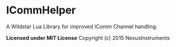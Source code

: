 # ICommHelper
A Wildstar Lua Library for improved IComm Channel handling.

**Licensed under MIT License**
Copyright (c) 2015 NexusInstruments
